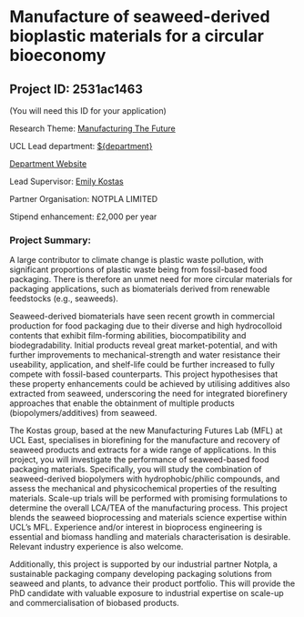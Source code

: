 # Manufacture of seaweed-derived bioplastic materials for a circular bioeconomy

## Project ID: **2531ac1463**
(You will need this ID for your application)

Research Theme: [Manufacturing The Future](../themes/manufacturing-the-future.md)

UCL Lead department: [${department}](../departments/biochemical-engineering.md)

[Department Website](https://www.ucl.ac.uk/biochemical-engineering)

Lead Supervisor: [Emily Kostas](https://profiles.ucl.ac.uk/71300)

Partner Organisation: NOTPLA LIMITED

Stipend enhancement: £2,000 per year

### Project Summary:

A large contributor to climate change is plastic waste pollution, with significant proportions of plastic waste being from fossil-based food packaging. There is therefore an unmet need for more circular materials for packaging applications, such as biomaterials derived from renewable feedstocks (e.g., seaweeds).

Seaweed-derived biomaterials have seen recent growth in commercial production for food packaging due to their diverse and high hydrocolloid contents that exhibit film-forming abilities, biocompatibility and biodegradability. Initial products reveal great market-potential, and with further improvements to mechanical-strength and water resistance their useability, application, and shelf-life could be further increased to fully compete with fossil-based counterparts. This project hypothesises that these property enhancements could be achieved by utilising additives also extracted from seaweed, underscoring the need for integrated biorefinery approaches that enable the obtainment of multiple products (biopolymers/additives) from seaweed.

The Kostas group, based at the new Manufacturing Futures Lab (MFL) at UCL East, specialises in biorefining for the manufacture and recovery of seaweed products and extracts for a wide range of applications. In this project, you will investigate the performance of seaweed-based food packaging materials. Specifically, you will study the combination of seaweed-derived biopolymers with hydrophobic/philic compounds, and assess the mechanical and physicochemical properties of the resulting materials. Scale-up trials will be performed with promising formulations to determine the overall LCA/TEA of the manufacturing process. This project blends the seaweed bioprocessing and materials science expertise within UCL’s MFL. Experience and/or interest in bioprocess engineering is essential and biomass handling and materials characterisation is desirable. Relevant industry experience is also welcome.

Additionally, this project is supported by our industrial partner Notpla, a sustainable packaging company developing packaging solutions from seaweed and plants, to advance their product portfolio. This will provide the PhD candidate with valuable exposure to industrial expertise on scale-up and commercialisation of biobased products.
